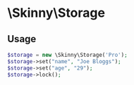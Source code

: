 # \Skinny\Storage #

## Usage ##

```php
$storage = new \Skinny\Storage('Pro');
$storage->set("name", "Joe Bloggs");
$storage->set("age", "29");
$storage->lock();
```
